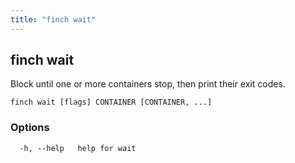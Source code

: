 ```yaml
---
title: "finch wait"
---
```


## finch wait

Block until one or more containers stop, then print their exit codes.

```
finch wait [flags] CONTAINER [CONTAINER, ...]
```

### Options

```
  -h, --help   help for wait
```
